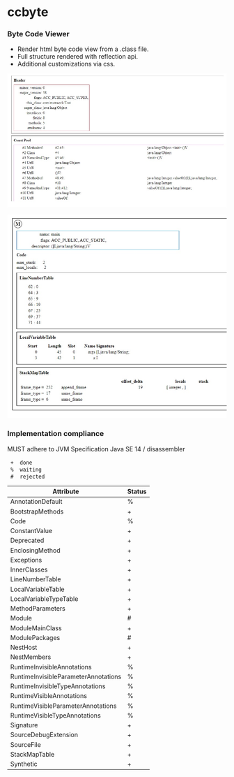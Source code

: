 # ccbyte
### Byte Code Viewer

- Render html byte code view from a .class file.
- Full structure rendered with reflection api.
- Additional customizations via css.

![header and const pool](assets/ccbyte_1.jpg)

![method info ](assets/ccbyte_2.jpg)


### Implementation compliance 
MUST adhere to JVM Specification Java SE 14 / disassembler
    
     +  done
     %  waiting 
     #  rejected 

| Attribute                                |Status |
| ---------------------------------------- | ----- |
| AnnotationDefault                        |   %   |
| BootstrapMethods                         |   +   |                  
| Code                                     |   %   |      
| ConstantValue                            |   +   |              
| Deprecated                               |   +   |          
| EnclosingMethod                          |   +   |                  
| Exceptions                               |   +   |          
| InnerClasses                             |   +   |              
| LineNumberTable                          |   +   |                  
| LocalVariableTable                       |   +   |                  
| LocalVariableTypeTable                   |   +   |                      
| MethodParameters                         |   +   |                  
| Module                                   |   #   |      
| ModuleMainClass                          |   +   |                  
| ModulePackages                           |   #   |              
| NestHost                                 |   +   |          
| NestMembers                              |   +   |              
| RuntimeInvisibleAnnotations              |   %   |                              
| RuntimeInvisibleParameterAnnotations     |   %   |                                      
| RuntimeInvisibleTypeAnnotations          |   %   |                                  
| RuntimeVisibleAnnotations                |   %   |                          
| RuntimeVisibleParameterAnnotations       |   %   |                                  
| RuntimeVisibleTypeAnnotations            |   %   |                              
| Signature                                |   +   |          
| SourceDebugExtension                     |   +   |                      
| SourceFile                               |   +   |          
| StackMapTable                            |   +   |              
| Synthetic                                |   +   |          

